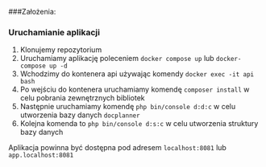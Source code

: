 ###Założenia:


### Uruchamianie aplikacji
1. Klonujemy repozytorium
2. Uruchamiamy aplikację poleceniem `docker compose up` lub `docker-compose up -d`
3. Wchodzimy do kontenera api używając komendy `docker exec -it api bash`
4. Po wejściu do kontenera uruchamiamy komendę `composer install` w celu pobrania zewnętrznych bibliotek
5. Następnie uruchamiamy komendę `php bin/console d:d:c` w celu utworzenia bazy danych `docplanner`
6. Kolejna komenda to `php bin/console d:s:c` w celu utworzenia struktury bazy danych

Aplikacja powinna być dostępna pod adresem `localhost:8081` lub `app.localhost:8081`
